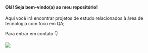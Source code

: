 #### Olá! Seja bem-vindo(a) ao meu repositório!

Aqui você irá encontrar projetos de estudo relacionados à área de tecnologia com foco em QA;

Para entrar em contato 👇

<div> 
  <a href="https://www.linkedin.com/in/mendes-leonardo/" target="_blank"><img src="https://img.shields.io/badge/-LinkedIn-%230077B5?style=for-the-badge&logo=linkedin&logoColor=white" target="_blank"></a> 
</div>
